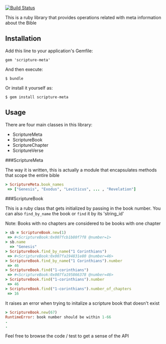[![Build Status](https://travis-ci.org/gaganawhad/scripture-meta.png)](https://travis-ci.org/gaganawahd/scripture-meta)

This is a ruby library that provides operations related with meta information about the Bible

## Installation

Add this line to your application's Gemfile:

    gem 'scripture-meta'

And then execute:

    $ bundle

Or install it yourself as:

    $ gem install scripture-meta

## Usage

There are four main classes in this library: 
  - ScriptureMeta
  - ScriptureBook
  - ScriptureChapter
  - ScriptureVerse

###ScriptureMeta

The way it is written, this is actually a module that encapsulates methods that scope the entire bible
```ruby
> ScriptureMeta.book_names
 => ["Genesis", "Exodus", "Leviticus", ... , "Revelation"]

 ```
###ScriptureBook

This is a ruby class that gets initialized by passing in the book number. You can also `find_by_name` the book or `find` it by its 'string_id'

Note: Books with no chapters are considered to be books with one chapter

```ruby
> sb = ScriptureBook.new(1)
 => #<ScriptureBook:0x007fcb1b80f7f8 @number=1> 
> sb.name
  => "Genesis" 
> ScriptureBook.find_by_name("1 Corinthians")
 => #<ScriptureBook:0x007fa194831e80 @number=46> 
> ScriptureBook.find_by_name("1 Corinthians").number
 => 46 
> ScriptureBook.find("1-corinthians")
 => #<ScriptureBook:0x007fa195866378 @number=46> 
> ScriptureBook.find("1-corinthians").number
 => 46 
> ScriptureBook.find("1-corinthians").number_of_chapters
 => 16 
```

It raises an error when trying to initalize a scripture book that doesn't exist

```ruby
> ScriptureBook.new(67)
RuntimeError: book number should be within 1-66
.
.

```

Feel free to browse the code / test to get a sense of the API



